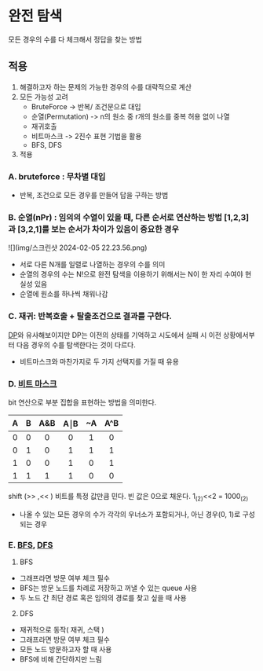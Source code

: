 # 완전 탐색 
모든 경우의 수를 다 체크해서 정답을 찾는 방법

## 적용
1) 해결하고자 하는 문제의 가능한 경우의 수를 대략적으로 계산
2) 모든 가능성 고려
    - BruteForce -> 반복/ 조건문으로 대입
    - 순열(Permutation) -> n의 원소 중 r개의 원소를 중복 허용 없이 나열
    - 재귀호출
    - 비트마스크 -> 2진수 표현 기법을 활용
    - BFS, DFS
3) 적용


### A. bruteforce : 무차별 대입
- 반복, 조건으로 모든 경우를 만들어 답을 구하는 방법


### B. 순열(nPr) : 임의의 수열이 있을 때, 다른 순서로 연산하는 방법 [1,2,3]과 [3,2,1]를 보는 순서가 차이가 있음이 중요한 경우
![](img/스크린샷 2024-02-05 22.23.56.png)
- 서로 다른 N개를 일렬로 나열하는 경우의 수를 의미
- 순열의 경우의 수는 N!으로 완전 탐색을 이용하기 위해서는 N이 한 자리 수여야 현실성 있음
- 순열에 원소를 하나씩 채워나감



### C. 재귀: 반복호출 + 탈출조건으로 결과를 구한다. 
[DP](./DynamicProgramming.md)와 유사해보이지만 DP는 이전의 상태를 기억하고 시도에서 실패 시 이전 상황에서부터 다음 경우의 수를 탐색한다는 것이 다르다.
- 비트마스크와 마찬가지로 두 가지 선택지를 가질 때 유용


### D. [비트 마스크](./bit/BitOperator.md)
bit 연산으로 부분 집합을 표현하는 방법을 의미한다.

|  A  |  B  | A&B | A￨B | ~A  | A^B |
|:---:|:---:|:---:|:---:|:---:|:---:|
|  0  |  0  |  0  |  0  |  1  |  0  |
|  0  |  1  |  0  |  1  |  1  |  1  |
|  1  |  0  |  0  |  1  |  0  |  1  |
|  1  |  1  |  1  |  1  |  0  |  0  |

shift (>> ,<< ) 비트를 특정 값만큼 민다. 빈 값은 0으로 채운다.
1<sub>(2)</sub><<2 = 1000<sub>(2)</sub>
- 나올 수 있는 모든 경우의 수가 각각의 우너소가 포함되거나, 아닌 경우(0, 1)로 구성되는 경우



### E. [BFS](tree/BFS.md), [DFS](tree/DFS.md)
1. BFS
- 그래프라면 방문 여부 체크 필수
- BFS는 방문 노드를 차례로 저장하고 꺼낼 수 있는 queue 사용
- 두 노드 간 최단 경로 혹은 임의의 경로를 찾고 싶을 때 사용

2. DFS
- 재귀적으로 동작( 재귀, 스택 )
- 그래프라면 방문 여부 체크 필수
- 모든 노드 방문하고자 할 때 사용
- BFS에 비해 간단하지만 느림

